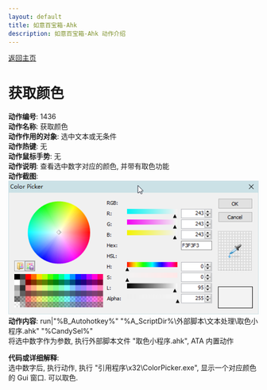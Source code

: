 ```yaml
---
layout: default
title: 如意百宝箱-Ahk
description: 如意百宝箱-Ahk 动作介绍
---
```

<link rel="stylesheet" href="../actions/css/atom-one-light.min.css">
<script src="../actions/js/highlight.min.js"></script>
<script>hljs.highlightAll();</script>

[返回主页](../index.md)

# [](#header-2) 获取颜色

**动作编号**: 1436  
**动作名称**: 获取颜色  
**动作作用的对象**: 选中文本或无条件  
**动作热键**: 无  
**动作鼠标手势**: 无  
**动作说明**: 查看选中数字对应的颜色, 并带有取色功能  
**动作截图**:  
  ![获取颜色](img1/1436.png)   
**动作内容**: run|"%B_Autohotkey%" "%A_ScriptDir%\外部脚本\文本处理\取色小程序.ahk" "%CandySel%"  
将选中数字作为参数, 执行外部脚本文件 "取色小程序.ahk", ATA 内置动作  

**代码或详细解释**:  
选中数字后, 执行动作, 执行 "引用程序\x32\ColorPicker.exe", 显示一个对应颜色的 Gui 窗口. 可以取色.  